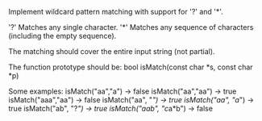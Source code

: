 Implement wildcard pattern matching with support for '?' and '*'.


'?' Matches any single character.
'*' Matches any sequence of characters (including the empty sequence).

The matching should cover the entire input string (not partial).

The function prototype should be:
bool isMatch(const char *s, const char *p)

Some examples:
isMatch("aa","a") &rarr; false
isMatch("aa","aa") &rarr; true
isMatch("aaa","aa") &rarr; false
isMatch("aa", "*") &rarr; true
isMatch("aa", "a*") &rarr; true
isMatch("ab", "?*") &rarr; true
isMatch("aab", "c*a*b") &rarr; false
